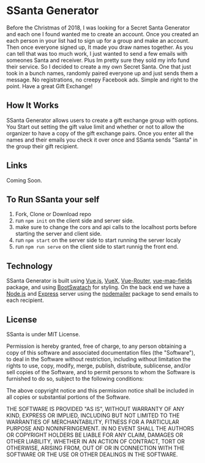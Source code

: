 # SSanta Generator

Before the Christmas of 2018, I was looking for a Secret Santa Generator and each one I found wanted me to create an account. Once you created an each person in your list had to sign up for a group and make an account. Then once everyone signed up, It made you draw names together. As you can tell that was too much work, I just wanted to send a few emails with someones Santa and receiver. Plus Im pretty sure they sold my info fund their service. So I decided to create a my own Secret Santa. One that just took in a bunch names, randomly paired everyone up and just sends them a message. No registrations, no creepy Facebook ads. Simple and right to the point. Have a great Gift Exchange!

## How It Works
SSanta Generator allows users to create a gift exchange group with options. You Start out setting the gift value limit and whether or not to allow the organizer to have a copy of the gift exchange pairs. Once you enter all the names and their emails you check it over once and SSanta sends "Santa" in the group their gift recipient.

<!-- need to add Gif or Video of SSAnta -->

## Links
Coming Soon.
<!-- need to deploy -->

## To Run SSanta your self
1. Fork, Clone or Download repo
2. run ```npm init``` on the client side and server side.
3. make sure to change the cors and api calls to the localhost ports before starting the server and client side.
4. run ```npm start``` on the server side to start running the server localy
5. run ```npm run serve``` on the client side to start runnig the front end.

## Technology

SSanta Generator is built using [Vue.js](https://vuejs.org/), [VueX](https://vuex.vuejs.org/), [Vue-Router](https://router.vuejs.org/), [vue-map-fields](https://github.com/maoberlehner/vuex-map-fields) package, and using [BootSwatach](https://bootswatch.com) for styling.  On the back end we have a [Node.js](https://nodejs.org/en/) and [Express](https://expressjs.com/) server using the [nodemailer](https://nodemailer.com/about/) package to send emails to each recipient.

## License 
SSanta is under MIT License. 

Permission is hereby granted, free of charge, to any person obtaining a copy of this software and associated documentation files (the "Software"), to deal in the Software without restriction, including without limitation the rights to use, copy, modify, merge, publish, distribute, sublicense, and/or sell copies of the Software, and to permit persons to whom the Software is furnished to do so, subject to the following conditions:

The above copyright notice and this permission notice shall be included in all copies or substantial portions of the Software.

THE SOFTWARE IS PROVIDED "AS IS", WITHOUT WARRANTY OF ANY KIND, EXPRESS OR IMPLIED, INCLUDING BUT NOT LIMITED TO THE WARRANTIES OF MERCHANTABILITY, FITNESS FOR A PARTICULAR PURPOSE AND NONINFRINGEMENT. IN NO EVENT SHALL THE AUTHORS OR COPYRIGHT HOLDERS BE LIABLE FOR ANY CLAIM, DAMAGES OR OTHER LIABILITY, WHETHER IN AN ACTION OF CONTRACT, TORT OR OTHERWISE, ARISING FROM, OUT OF OR IN CONNECTION WITH THE SOFTWARE OR THE USE OR OTHER DEALINGS IN THE SOFTWARE.